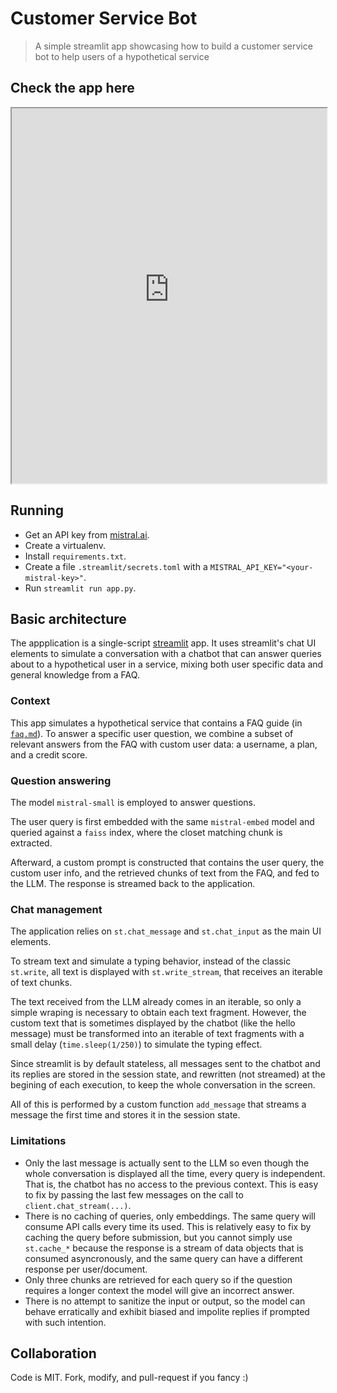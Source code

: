 # Customer Service Bot

> A simple streamlit app showcasing how to build a customer service bot to help users of a hypothetical service

## Check the app here

<iframe width="100%" height="600px" src="https://service-bot-demo.streamlit.app/"></iframe>

## Running

- Get an API key from [mistral.ai](https://mistral.ai).
- Create a virtualenv.
- Install `requirements.txt`.
- Create a file `.streamlit/secrets.toml` with a `MISTRAL_API_KEY="<your-mistral-key>"`.
- Run `streamlit run app.py`.

## Basic architecture

The appplication is a single-script [streamlit](https://streamlit.io) app.
It uses streamlit's chat UI elements to simulate a conversation with a chatbot that
can answer queries about to a hypothetical user in a service, mixing both
user specific data and general knowledge from a FAQ.

### Context

This app simulates a hypothetical service that contains a FAQ guide (in [`faq.md`](faq.md)).
To answer a specific user question, we combine a subset of relevant answers from the
FAQ with custom user data: a username, a plan, and a credit score.

### Question answering

The model `mistral-small` is employed to answer questions.

The user query is first embedded with the same `mistral-embed` model and queried against
a `faiss` index, where the closet matching chunk is extracted.

Afterward, a custom prompt is constructed that contains the user query, the custom user info,
and the retrieved chunks of text from the FAQ, and fed to the LLM. The response is streamed back
to the application.

### Chat management

The application relies on `st.chat_message` and `st.chat_input` as the main UI elements.

To stream text and simulate a typing behavior, instead of the classic `st.write`,
all text is displayed with `st.write_stream`, that receives an iterable of text chunks.

The text received from the LLM already comes in an iterable, so only a simple wraping
is necessary to obtain each text fragment.
However, the custom text that is sometimes displayed by the chatbot (like the hello message)
must be transformed into an iterable of text fragments with a small delay (`time.sleep(1/250)`)
to simulate the typing effect.

Since streamlit is by default stateless, all messages sent to the chatbot and its replies
are stored in the session state, and rewritten (not streamed) at the begining of each execution,
to keep the whole conversation in the screen.

All of this is performed by a custom function `add_message` that streams a message
the first time and stores it in the session state.

### Limitations

- Only the last message is actually sent to the LLM so even though the whole conversation is
displayed all the time, every query is independent. That is, the chatbot has no access to
the previous context. This is easy to fix by passing the last few messages on the call to `client.chat_stream(...)`.
- There is no caching of queries, only embeddings. The same query will consume API calls every time its used. This is relatively easy to fix by caching the query before submission, but you cannot simply use `st.cache_*` because the response is a stream of data objects that is consumed asyncronously, and the same query can have a different response per user/document.
- Only three chunks are retrieved for each query so if the question requires a longer context the model will give an incorrect answer.
- There is no attempt to sanitize the input or output, so the model can behave erratically and exhibit biased and impolite replies if prompted with such intention.

## Collaboration

Code is MIT. Fork, modify, and pull-request if you fancy :)
